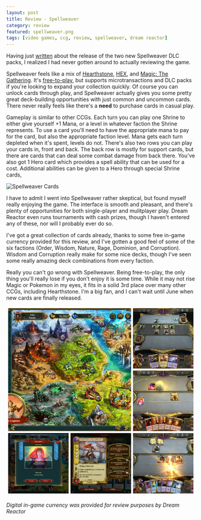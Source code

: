 ```yaml
---
layout: post
title: Review - Spellweaver
category: review
featured: spellweaver.png
tags: [video games, ccg, review, spellweaver, dream reactor]
---
```


Having just [written](http://www.purplepawn.com/2016/05/spell-weaver-dlcs-now-available-on-steam/) about the release of the two new Spellweaver DLC packs, I realized I had never gotten around to actually reviewing the game.

Spellweaver feels like a mix of [Hearthstone](http://us.battle.net/hearthstone/en/), [HEX](http://us.hex.gameforge.com/landing.html?kid=a-94345-02245-1508-b3507172&gclid=Cj0KEQjw3-W5BRCymr_7r7SFt8cBEiQAsLtM8knD5UmqmRsnaqaV3raaeucps_HFRrQROeZPbMlTAiYaAk8x8P8HAQ), and [Magic: The Gathering](http://magic.wizards.com). It's [free-to-play](http://store.steampowered.com/app/429680/), but supports microtransactions and DLC packs if you're looking to expand your collection quickly. Of course you can unlock cards through play, and Spellweaver actually gives you some pretty great deck-building opportunities with just common and uncommon cards. There never really feels like there's a **need** to purchase cards in casual play.

Gameplay is similar to other CCGs. Each turn you can play one Shrine to either give yourself +1 Mana, or a level in whatever faction the Shrine represents. To use a card you'll need to have the appropriate mana to pay for the card, but also the appropriate faction level. Mana gets each turn depleted when it's spent, levels do not. There's also two rows you can play your cards in, front and back. The back row is mostly for support cards, but there are cards that can deal some combat damage from back there. You've also got 1 Hero card which provides a spell ability that can be used for a cost. Additional abilities can be given to a Hero through special Shrine cards,

![Spellweaver Cards](/images/spellweaver/spellweavercards.png)

I have to admit I went into Spellweaver rather skeptical, but found myself really enjoying the game. The interface is smooth and pleasant, and there's plenty of opportunities for both single-player and mulitplayer play. Dream Reactor even runs tournaments with cash prizes, though I haven't entered any of these, nor will I probably ever do so.

I've got a great collection of cards already, thanks to some free in-game currency provided for this review, and I've gotten a good feel of some of the six factions (Order, Wisdom, Nature, Rage, Dominion, and Corruption). Wisdom and Corruption really make for some nice decks, though I've seen some really amazing deck combinations from every faction.

Really you can't go wrong with Spellweaver. Being free-to-play, the only thing you'll really lose if you don't enjoy it is some time. While it may not rise Magic or Pokemon in my eyes, it fits in a solid 3rd place over many other CCGs, including Hearthstone. I'm a big fan, and I can't wait until June when new cards are finally released.

![Spellweaver Screens](/images/spellweaver/spellweaver-screens.png)

*Digital in-game currency was provided for review purposes by Dream Reactor*
